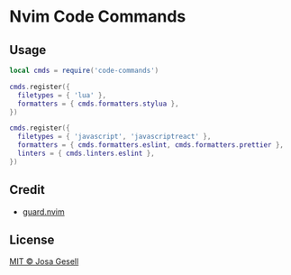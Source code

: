 # Nvim Code Commands

## Usage

```lua
local cmds = require('code-commands')

cmds.register({
  filetypes = { 'lua' },
  formatters = { cmds.formatters.stylua },
})

cmds.register({
  filetypes = { 'javascript', 'javascriptreact' },
  formatters = { cmds.formatters.eslint, cmds.formatters.prettier },
  linters = { cmds.linters.eslint },
})
```

## Credit

- [guard.nvim](https://github.com/nvimdev/guard.nvim)

## License

[MIT © Josa Gesell](LICENSE)
